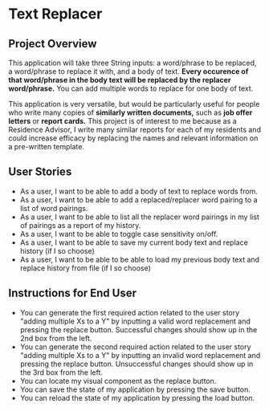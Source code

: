 # Text Replacer

## Project Overview

This application will take three String inputs: a word/phrase to be replaced, a word/phrase to replace it with, and a body of text. **Every occurence of that word/phrase in the body text will be replaced by the replacer word/phrase.** You can add multiple words to replace for one body of text.

This application is very versatile, but would be particularly useful for people who write many copies of **similarly written documents,** such as **job offer letters** or **report cards.** This project is of interest to me because as a Residence Advisor, I write many similar reports for each of my residents and could increase efficacy by replacing the names and relevant information on a pre-written template.

## User Stories
- As a user, I want to be able to add a body of text to replace words from.
- As a user, I want to be able to add a replaced/replacer word pairing to a list of word pairings.
- As a user, I want to be able to list all the replacer word pairings in my list of pairings as a report of my history.
- As a user, I want to be able to toggle case sensitivity on/off.
- As a user, I want to be able to save my current body text and replace history (if I so choose)
- As a user, I want to be able to be able to load my previous body text and replace history from file (if I so choose)

## Instructions for End User
- You can generate the first required action related to the user story "adding multiple Xs to a Y" by inputting a valid word replacement and pressing the replace button. Successful changes should show up in the 2nd box from the left.
- You can generate the second required action related to the user story "adding multiple Xs to a Y" by inputting an invalid word replacement and pressing the replace button. Unsuccessful changes should show up in the 3rd box from the left.
- You can locate my visual component as the replace button.
- You can save the state of my application by pressing the save button.
- You can reload the state of my application by pressing the load button.
